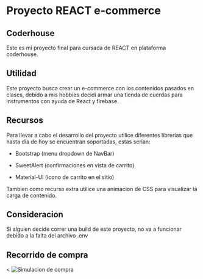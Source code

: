 # Proyecto REACT e-commerce

## Coderhouse

Este es mi proyecto final para cursada de REACT en plataforma coderhouse.

## Utilidad

Este proyecto busca crear un e-commerce con los contenidos pasados en clases, debido a mis hobbies decidi armar una tienda de cuerdas para instrumentos con ayuda de React y firebase.

## Recursos

Para llevar a cabo el desarrollo del proyecto utilice diferentes librerias que hasta dia de hoy se encuentran soportadas, estas serian:

- Bootstrap (menu dropdown de NavBar)

- SweetAlert (confirmaciones en vista de carrito)

- Material-UI (icono de carrito en el sitio)

Tambien como recurso extra utilice una animacion de CSS para visualizar la carga de contenido.

## Consideracion

Si alguien decide correr una build de este proyecto, no va a funcionar debido a la falta del archivo .env

## Recorrido de compra

<
![Simulacion de compra](funcionamiento.GIF)
